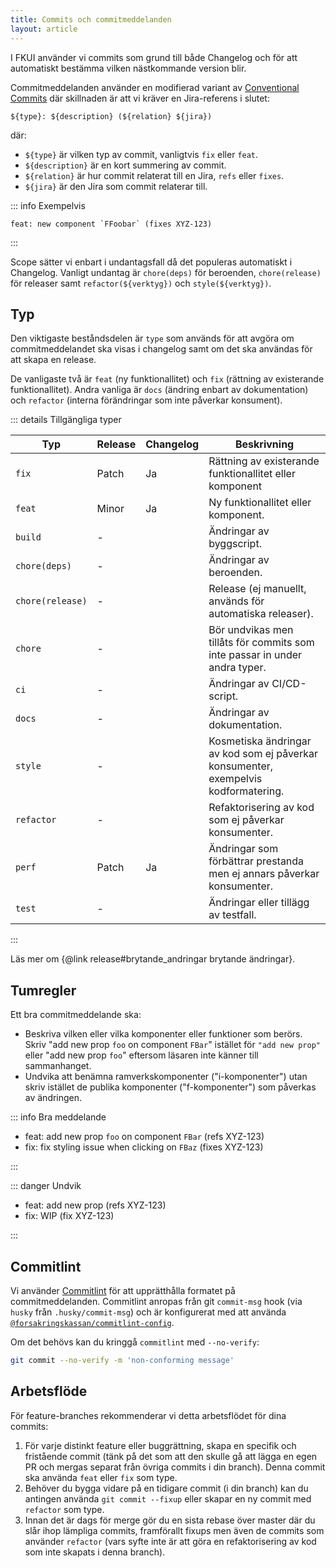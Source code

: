 ```yaml
---
title: Commits och commitmeddelanden
layout: article
---
```


I FKUI använder vi commits som grund till både Changelog och för att automatiskt bestämma vilken nästkommande version blir.

Commitmeddelanden använder en modifierad variant av [Conventional Commits][conventional-commits] där skillnaden är att vi kräver en Jira-referens i slutet:

[conventional-commits]: https://www.conventionalcommits.org/en/v1.0.0/

    ${type}: ${description} (${relation} ${jira})

där:

-   `${type}` är vilken typ av commit, vanligtvis `fix` eller `feat`.
-   `${description}` är en kort summering av commit.
-   `${relation}` är hur commit relaterat till en Jira, `refs` eller `fixes`.
-   `${jira}` är den Jira som commit relaterar till.

::: info Exempelvis

``feat: new component `FFoobar` (fixes XYZ-123)``

:::

Scope sätter vi enbart i undantagsfall då det populeras automatiskt i Changelog.
Vanligt undantag är `chore(deps)` för beroenden, `chore(release)` för releaser samt `refactor(${verktyg})` och `style(${verktyg})`.

## Typ

Den viktigaste beståndsdelen är `type` som används för att avgöra om commitmeddelandet ska visas i changelog samt om det ska användas för att skapa en release.

De vanligaste två är `feat` (ny funktionallitet) och `fix` (rättning av existerande funktionallitet).
Andra vanliga är `docs` (ändring enbart av dokumentation) och `refactor` (interna förändringar som inte påverkar konsument).

::: details Tillgängliga typer

| Typ              | Release | Changelog | Beskrivning                                                                         |
| ---------------- | ------- | --------- | ----------------------------------------------------------------------------------- |
| `fix`            | Patch   | Ja        | Rättning av existerande funktionallitet eller komponent                             |
| `feat`           | Minor   | Ja        | Ny funktionallitet eller komponent.                                                 |
| `build`          | -       |           | Ändringar av byggscript.                                                            |
| `chore(deps)`    | -       |           | Ändringar av beroenden.                                                             |
| `chore(release)` | -       |           | Release (ej manuellt, används för automatiska releaser).                            |
| `chore`          | -       |           | Bör undvikas men tillåts för commits som inte passar in under andra typer.          |
| `ci`             | -       |           | Ändringar av CI/CD-script.                                                          |
| `docs`           | -       |           | Ändringar av dokumentation.                                                         |
| `style`          | -       |           | Kosmetiska ändringar av kod som ej påverkar konsumenter, exempelvis kodformatering. |
| `refactor`       | -       |           | Refaktorisering av kod som ej påverkar konsumenter.                                 |
| `perf`           | Patch   | Ja        | Ändringar som förbättrar prestanda men ej annars påverkar konsumenter.              |
| `test`           | -       |           | Ändringar eller tillägg av testfall.                                                |

:::

Läs mer om {@link release#brytande_andringar brytande ändringar}.

## Tumregler

Ett bra commitmeddelande ska:

-   Beskriva vilken eller vilka komponenter eller funktioner som berörs. Skriv "add new prop `foo` on component `FBar`" istället för `"add new prop"` eller "add new prop `foo`" eftersom läsaren inte känner till sammanhanget.
-   Undvika att benämna ramverkskomponenter ("i-komponenter") utan skriv istället de publika komponenter ("f-komponenter") som påverkas av ändringen.

::: info Bra meddelande

-   feat: add new prop `foo` on component `FBar` (refs XYZ-123)
-   fix: fix styling issue when clicking on `FBaz` (fixes XYZ-123)

:::

::: danger Undvik

-   feat: add new prop (refs XYZ-123)
-   fix: WIP (fix XYZ-123)

:::

## Commitlint

Vi använder [Commitlint][commitlint] för att upprätthålla formatet på commitmeddelanden.
Commitlint anropas från git `commit-msg` hook (via `husky` från `.husky/commit-msg`) och är konfigurerat med att använda [`@forsakringskassan/commitlint-config`][commitlint-config].

[commitlint]: https://commitlint.js.org/
[commitlint-config]: https://github.com/Forsakringskassan/commitlint-config

Om det behövs kan du kringgå `commitlint` med `--no-verify`:

```bash
git commit --no-verify -m 'non-conforming message'
```

## Arbetsflöde

För feature-branches rekommenderar vi detta arbetsflödet för dina commits:

1. För varje distinkt feature eller buggrättning, skapa en specifik och fristående commit (tänk på det som att den skulle gå att lägga en egen PR och mergas separat från övriga commits i din branch). Denna commit ska använda `feat` eller `fix` som type.
2. Behöver du bygga vidare på en tidigare commit (i din branch) kan du antingen använda `git commit --fixup` eller skapar en ny commit med `refactor` som type.
3. Innan det är dags för merge gör du en sista rebase över master där du slår ihop lämpliga commits, framförallt fixups men även de commits som använder `refactor` (vars syfte inte är att göra en refaktorisering av kod som inte skapats i denna branch).
